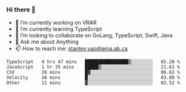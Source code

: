 ### Hi there 👋

- 🔭 I’m currently working on VRAR
- 🌱 I’m currently learning TypeScript
- 👯 I’m looking to collaborate on GoLang, TypeScript, Swift, Java
- 💬 Ask me about Anything
- 📫 How to reach me: stanley.yao@ama.ab.ca


<!--START_SECTION:waka-->
```text
TypeScript   4 hrs 47 mins   ████████████████▒░░░░░░░░   65.20 % 
JavaScript   1 hr 35 mins    █████▒░░░░░░░░░░░░░░░░░░░   21.61 % 
CSV          26 mins         █▓░░░░░░░░░░░░░░░░░░░░░░░   06.02 % 
Velocity     16 mins         █░░░░░░░░░░░░░░░░░░░░░░░░   03.80 % 
Other        11 mins         ▓░░░░░░░░░░░░░░░░░░░░░░░░   02.52 % 
```
<!--END_SECTION:waka-->
